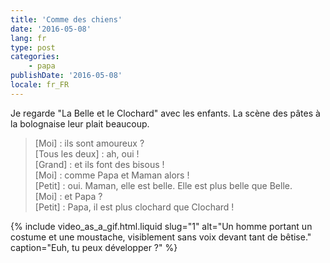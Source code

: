 ```yaml
---
title: 'Comme des chiens'
date: '2016-05-08'
lang: fr
type: post
categories:
    - papa
publishDate: '2016-05-08'
locale: fr_FR
---
```


Je regarde "La Belle et le Clochard" avec les enfants. La scène des pâtes à la bolognaise leur plait beaucoup.

<!-- more -->

> [Moi] : ils sont amoureux ?  
> [Tous les deux] : ah, oui !  
> [Grand] : et ils font des bisous !  
> [Moi] : comme Papa et Maman alors !  
> [Petit] : oui. Maman, elle est belle. Elle est plus belle que Belle.  
> [Moi] : et Papa ?  
> [Petit] : Papa, il est plus clochard que Clochard !

{% include video_as_a_gif.html.liquid 
  slug="1" 
  alt="Un homme portant un costume et une moustache, visiblement sans voix devant tant de bêtise." 
  caption="Euh, tu peux développer ?"
%}
